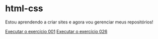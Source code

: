 
# html-css

Estou aprendendo a criar sites e agora vou gerenciar meus repositórios!
 
<a href="https://locideran.github.io/html-css/ex001/index.html">Executar o exercício 001</a>
<a href="https://locideran.github.io/html-css/ex026/index.html">Executar o exercício 026</a>
